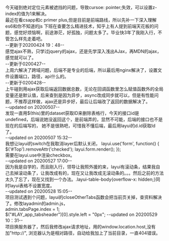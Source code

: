 今天碰到绝对定位元素被遮挡的问题，导致cursoe: pointer;失效，可以设置z-index的值为1来解决。
<br>
最近在看csapp和c primer plus,但是目前是前端路线，所以先补一下深入理解es6和你不知道的js
下班在查要怎么精进技术，知乎上有人提到前端天花板的问题，感觉好烦恼啊，前途渺茫，好孤独，问题太多了。毕业快3年了我刚入行，不管怎么样先走着吧。<br>
--更新于20200424 19：48--<br>
感觉ajax不熟，只学过jquery的ajax，还是先学深入浅出AJax，再MDN的ajax，感觉就可以了。
<br>
--更新于0200427--<br>
上周六解决了跨域问题，后端不是专业的后端，所以最后用nginx解决了，设置文件设置端口，路径，api什么的。<br>
--更新于0200428--<br>
上午碰到用ajax获取后端返回数据总数，无论在回调函数里怎么赋值函数外的全局变量还是默认值，后来查到是因为异步，async改成同步就可以，但是有性能问题，不推荐这样做，ajax还是异步好，最后让后端改了返回的数据解决了。<br>
--updated on 20200507--<br>
发现一直用$(this)里的dataset获取ID来删除表格行，今天的接口id是undefined，后端说她没返回这个，是前端弄的，显然不可能，后端的接口也不是现在的后端写的，
她不是很熟吧，可惜我不懂后端，最后用layui的d.id获取Id了。<br>
--updated on 20200507 15:32--<br>
我想让layui的switch在我取消layer后默认关闭， 
layui.use('form', function() {
  $('#Top').removeAttr('checked');
  layui.form.render();
});   <br>
需要在layui.use中渲染checkbox。<br>
--updated on 20200527 17:00--<br>
因为我是自学的，而且刚入行，领导让我照外援的来，layui有滚动条，结果我自己去掉滚动条了，让我改成有的，现在又让我改成无滚动条的。。。然后之前的方法太久了忘了，现在又找到一个办法。.layui-table-body{overflow-x: hidden;}同时layui表格不设置宽度。<br>
--updated on 20200528 15:05--<br>
项目测试遇到个问题，layui的closeOtherTabs函数会把当前页关掉，查资料解决了。修改layadmin的admin.js，<br>
admin.tabsPage.index = 1;<br>
$("#LAY_app_tabsheader")[0].style.left = "0px";
--updated on 20200529 10：31--<br>
项目换服务器了，然后我修改ajax请求地址，用的window.location.host,没有加"http://", 浏览器认为是相对路径，自动给我加上了当前目录，一直404错误。

